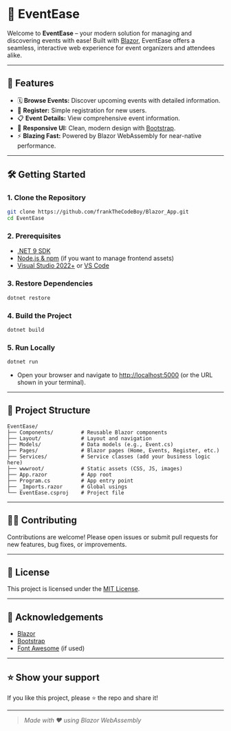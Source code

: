 # 🎉 EventEase

Welcome to **EventEase** – your modern solution for managing and discovering events with ease! Built with [Blazor](https://dotnet.microsoft.com/apps/aspnet/web-apps/blazor), EventEase offers a seamless, interactive web experience for event organizers and attendees alike.

---

## 🚀 Features

- 🗓️ **Browse Events:** Discover upcoming events with detailed information.
- 📝 **Register:** Simple registration for new users.
- 📋 **Event Details:** View comprehensive event information.
- 🎨 **Responsive UI:** Clean, modern design with [Bootstrap](https://getbootstrap.com/).
- ⚡ **Blazing Fast:** Powered by Blazor WebAssembly for near-native performance.

---

## 🛠️ Getting Started

### 1. **Clone the Repository**

```sh
git clone https://github.com/frankTheCodeBoy/Blazor_App.git
cd EventEase
```

### 2. **Prerequisites**

- [.NET 9 SDK](https://dotnet.microsoft.com/download/dotnet/9.0)
- [Node.js & npm](https://nodejs.org/) (if you want to manage frontend assets)
- [Visual Studio 2022+](https://visualstudio.microsoft.com/) or [VS Code](https://code.visualstudio.com/)

### 3. **Restore Dependencies**

```sh
dotnet restore
```

### 4. **Build the Project**

```sh
dotnet build
```

### 5. **Run Locally**

```sh
dotnet run
```

- Open your browser and navigate to [http://localhost:5000](http://localhost:5000) (or the URL shown in your terminal).

---

## 🧭 Project Structure

```
EventEase/
├── Components/         # Reusable Blazor components
├── Layout/             # Layout and navigation
├── Models/             # Data models (e.g., Event.cs)
├── Pages/              # Blazor pages (Home, Events, Register, etc.)
├── Services/           # Service classes (add your business logic here)
├── wwwroot/            # Static assets (CSS, JS, images)
├── App.razor           # App root
├── Program.cs          # App entry point
├── _Imports.razor      # Global usings
└── EventEase.csproj    # Project file
```

---

## 🧑‍💻 Contributing

Contributions are welcome! Please open issues or submit pull requests for new features, bug fixes, or improvements.

---

## 📄 License

This project is licensed under the [MIT License](LICENSE).

---

## 🙏 Acknowledgements

- [Blazor](https://dotnet.microsoft.com/apps/aspnet/web-apps/blazor)
- [Bootstrap](https://getbootstrap.com/)
- [Font Awesome](https://fontawesome.com/) (if used)

---

## ⭐️ Show your support

If you like this project, please ⭐️ the repo and share it!

---

> _Made with ❤️ using Blazor WebAssembly_
